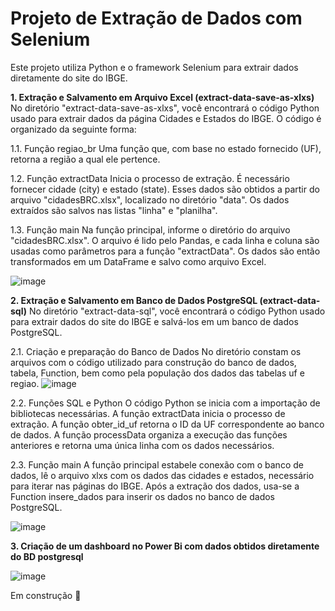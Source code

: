 # Projeto de Extração de Dados com Selenium
Este projeto utiliza Python e o framework Selenium para extrair dados diretamente do site do IBGE.

**1. Extração e Salvamento em Arquivo Excel (extract-data-save-as-xlxs)**
No diretório "extract-data-save-as-xlxs", você encontrará o código Python usado para extrair dados da página Cidades e Estados do IBGE. O código é organizado da seguinte forma:

1.1. Função regiao_br
Uma função que, com base no estado fornecido (UF), retorna a região a qual ele pertence.

1.2. Função extractData
Inicia o processo de extração. É necessário fornecer cidade (city) e estado (state). Esses dados são obtidos a partir do arquivo "cidadesBRC.xlsx", localizado no diretório "data". Os dados extraídos são salvos nas listas "linha" e "planilha".

1.3. Função main
Na função principal, informe o diretório do arquivo "cidadesBRC.xlsx". O arquivo é lido pelo Pandas, e cada linha e coluna são usadas como parâmetros para a função "extractData". Os dados são então transformados em um DataFrame e salvo como arquivo Excel.

![image](https://github.com/micvet/data-extraction-selenium-ibge/assets/86981990/bc56502d-1956-43fa-9cc0-cbbcfd877459)


**2. Extração e Salvamento em Banco de Dados PostgreSQL (extract-data-sql)**
No diretório "extract-data-sql", você encontrará o código Python usado para extrair dados do site do IBGE e salvá-los em um banco de dados PostgreSQL.

2.1. Criação e preparação do Banco de Dados
No diretório constam os arquivos com o código utilizado para construção do banco de dados, tabela, Function, bem como pela população dos dados das tabelas uf e regiao.
![image](https://github.com/micvet/data-extraction-selenium-ibge/assets/86981990/a2b6fd7b-f132-408b-b828-083e2ac08b66)

2.2. Funções SQL e Python
O código Python se inicia com a importação de bibliotecas necessárias. A função extractData inicia o processo de extração. A função obter_id_uf retorna o ID da UF correspondente ao banco de dados. A função processData organiza a execução das funções anteriores e retorna uma única linha com os dados necessários.

2.3. Função main
A função principal estabele conexão com o banco de dados, lê o arquivo xlxs com os dados das cidades e estados, necessário para iterar nas páginas do IBGE. Após a extração dos dados, usa-se a Function insere_dados para inserir os dados no banco de dados PostgreSQL.

![image](https://github.com/micvet/data-extraction-selenium-ibge/assets/86981990/1a42fb84-dffa-4544-8720-0ac8753e47be)


**3. Criação de um dashboard no Power Bi com dados obtidos diretamente do BD postgresql**
     

![image](https://github.com/micvet/data-extraction-selenium-ibge/assets/86981990/6414a064-7a33-48b9-81b8-0373a5b1bd71)

Em construção :construction_worker:
